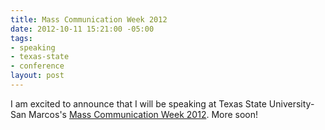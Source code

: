 ```yaml
---
title: Mass Communication Week 2012
date: 2012-10-11 15:21:00 -05:00
tags:
- speaking
- texas-state
- conference
layout: post
---
```


I am excited to announce that I will be speaking at Texas State University-San Marcos's <a href="http://www.txstatemcweek.com/p/schedule.html">Mass Communication Week 2012</a>. More soon!
